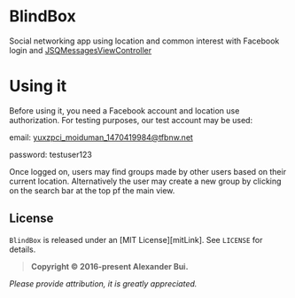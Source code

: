 # BlindBox

Social networking app using location and common interest with Facebook login and [JSQMessagesViewController](https://github.com/jessesquires/JSQMessagesViewController)

# Using it

Before using it, you need a Facebook account and location use authorization. For testing purposes, our test account may be used:

email: yuxzpci_moiduman_1470419984@tfbnw.net

password: testuser123

Once logged on, users may find groups made by other users based on their current location. Alternatively the user may create a new group by clicking on the search bar at the top pf the main view.

## License

`BlindBox` is released under an [MIT License][mitLink]. See `LICENSE` for details.

>**Copyright &copy; 2016-present Alexander Bui.**

*Please provide attribution, it is greatly appreciated.*

